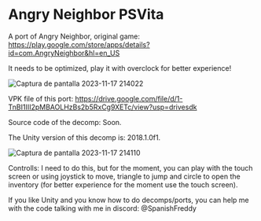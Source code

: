 # Angry Neighbor PSVita
A port of Angry Neighbor, original game: https://play.google.com/store/apps/details?id=com.AngryNeighbor&hl=en_US

It needs to be optimized, play it with overclock for better experience!

![Captura de pantalla 2023-11-17 214022](https://github.com/SpanishFreddy/Angry-Neighbor-Decomp/assets/121837347/0aff8a84-a848-49ed-a584-2404d3c003ee)

VPK file of this port:
https://drive.google.com/file/d/1-TnBI1III2pMBAOLHzBs2b5RxCg9XETc/view?usp=drivesdk

Source code of the decomp:
Soon.

The Unity version of this decomp is: 2018.1.0f1.

![Captura de pantalla 2023-11-17 214110](https://github.com/SpanishFreddy/Angry-Neighbor-Decomp/assets/121837347/81ae9b2b-4de3-422b-90a8-4f7852caa4e6)

Controlls:
I need to do this, but for the moment, you can play with the touch screen or using joystick to move, triangle to jump and circle to open the inventory (for better experience for the moment use the touch screen).

If you like Unity and you know how to do decomps/ports, you can help me with the code talking with me in discord: @SpanishFreddy
